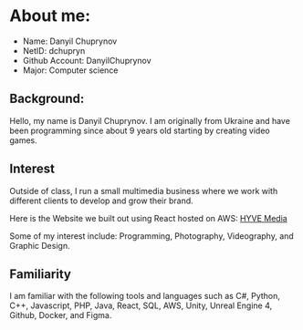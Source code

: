 # About me:
* Name: Danyil Chuprynov
* NetID: dchupryn
* Github Account: DanyilChuprynov
* Major: Computer science

## Background: 
Hello, my name is Danyil Chuprynov. I am originally from Ukraine and have been programming since about 9 years old starting by creating video games.

## Interest
Outside of class, I run a small multimedia business where we work with different clients to develop and grow their brand.

Here is the Website we built out using React hosted on AWS: [HYVE Media](https://hyvemedia.com/)

Some of my interest include: Programming, Photography, Videography, and Graphic Design.

## Familiarity
I am familiar with the following tools and languages such as C#, Python, C++, Javascript, PHP, Java, React, SQL, AWS, Unity, Unreal Engine 4, Github, Docker, and Figma.